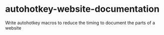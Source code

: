 # autohotkey-website-documentation
Write autohotkey macros to reduce the timing to document the parts of a website
